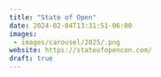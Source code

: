 ```yaml
---
title: "State of Open"
date: 2024-02-04T13:31:51-06:00
images:
 - images/carousel/2025/.png
website: https://stateofopencon.com/
draft: true
---
```


